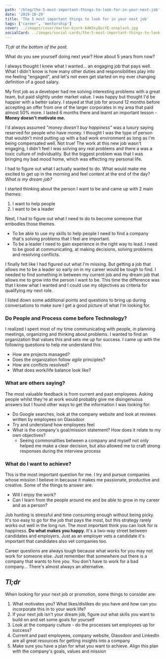 ```yaml
---
path: '/blog/the-5-most-important-things-to-look-for-in-your-next-job'
date: '2019-10-29'
title: 'The 5 most important things to look for in your next job'
tags: ['career', 'mentorship']
cover: ../images/cover/marten-bjork-6dW3xyQvcYE-unsplash.jpg
socialCard: ../images/social-cards/the-5-most-important-things-to-look-for-in-your-next-job.jpg
---
```


_Tl;dr at the bottom of the post._

What do you see yourself doing next year? How about 5 years from now?

I always thought I knew what I wanted... an engaging job that pays well. What I didn't know is how many other duties and responsibilities play into me feeling "engaged", and let's not even get started on my ever changing definition of a good salary.

My first job as a developer had me solving interesting problems with a great team, but paid slightly under market value. I was happy but thought I'd be happier with a better salary. I stayed at that job for around 12 months before accepting an offer from one of the larger corporates in my area that paid almost 50% more. I lasted 6 months there and learnt an important lesson - **Money doesn't motivate me.**

I'd always assumed _"money doesn't buy happiness"_ was a luxury saying reserved for people who have money. I thought I was the type of person that wouldn't mind putting up with a bad work environment as long as i'm being compensated well. Not true! The work at this new job wasn't engaging, I didn't feel I was solving any real problems and there a was a toxic culture of individuality. But the biggest problem was that I was bringing my bad mood home, which was effecting my personal life.

I had to figure out what I actually wanted to do. What would make me excited to get up in the morning and feel content at the end of the day? _What is my dream job?_

I started thinking about the person I want to be and came up with 2 main themes:
1. I want to help people
1. I want to be a leader

Next, I had to figure out what I need to do to become someone that embodies those themes.
* To be able to use my skills to help people I need to find a company that's solving problems that I feel are important.
* To be a leader I need to gain experience in the right way to lead. I need to be good at communicating, at making decisions, solving problems and resolving conflicts.

I finally felt like I had figured out what I'm missing. But getting a job that allows me to be a leader so early on in my career would be tough to find. I needed to find something in between my current job and my dream job that allows me to grow into the person I want to be. This time the difference was that I knew what I wanted and I could use my objectives as criteria for qualifying my next role.

I listed down some additional points and questions to bring up during conversations to make sure I get a good picture of what I'm looking for. 

### Do People and Process come before Technology?

I realized I spent most of my time communicating with people, in planning meetings, organizing and thinking about problems. I wanted to find an organization that values this and sets me up for success. I came up with the following questions to help me understand this:
* How are projects managed?
* Does the organization follow _agile_ principles?
* How are conflicts resolved?
* What does work/life balance look like?

### What are others saying?

The most valuable feedback is from current and past employees. Asking people whilst they're at work would probably give me disingenuous answers but I found other ways to get the information I was looking for:
* Do Google searches, look at the company website and look at reviews written by employees on Glassdoor
* Try and understand how employees feel
* What is the company's goal/mission statement? How does it relate to my own objectives?
  * Seeing commonalities between a company and myself not only helped me make a clear decision, but also allowed me to craft strong responses during the interview process

### What do I want to achieve?

This is the most important question for me. I try and pursue companies whose mission I believe in because it makes me passionate, productive and creative. Some of the things to answer are:
* Will I enjoy the work?
* Can I learn from the people around me and be able to grow in my career and as a person?

Job hunting is stressful and time consuming enough without being picky. It's too easy to go for the job that pays the most, but this strategy rarely works out well in the long run. The most important think you can look for is happiness. **Do what makes you happy.** It's a two-way street between candidates and employers. Just as an employer vets a candidate it's important that candidates also vet companies too.

Career questions are always tough because what works for you may not work for someone else. Just remember that somewhere out there is a company that wants to hire _you_. You don't have to work for a bad company... There's almost always an alternative.

## _Tl;dr_

When looking for your next job or promotion, some things to consider are:

1. What motivates you? What likes/dislikes do you have and how can you incorporate this in to your work life?
2. If your next job isn't your dream job, figure out what skills you want to build on and set some goals for yourself
3. Look at the company culture - do the processes set employees up for success?
4. Current and past employees, company website, Glassdoor and LinkedIn are all great resources for getting insights into a company
5. Make sure you have a plan for what you want to achieve. Align this plan with the company's goals, values and mission